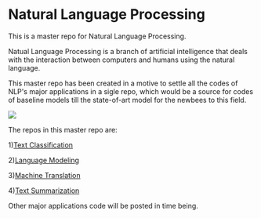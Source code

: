 # Natural Language Processing

This is a master repo for Natural Language Processing.

Natual Language Processing is a branch of artificial intelligence that deals with the interaction between computers and humans using the natural language. 

This master repo has been created in a motive to settle all the codes of NLP's major applications in a sigle repo, which would be a source for codes of baseline models till the state-of-art model for the newbees to this field.

<img src="https://thumbor.forbes.com/thumbor/960x0/https%3A%2F%2Fblogs-images.forbes.com%2Fbernardmarr%2Ffiles%2F2019%2F06%2F5-Amazing-Examples-Of-Natural-Language-Processing-NLP-In-Practice-1200x639.jpg" >

The repos in this master repo are:

1)[Text Classification](https://github.com/sugithsusubros/Natural-Language-Processing/tree/master/Text%20Classification)

2)[Language Modeling](https://github.com/sugithsusubros/Natural-Language-Processing/tree/master/Language%20Modeling/Language%20modelling%20with%20RNN%2C%20LSTM%20and%20GRU)

3)[Machine Translation](https://github.com/sugithsusubros/Natural-Language-Processing/tree/master/Machine%20Translation)

4)[Text Summarization](https://github.com/sugithsusubros/Natural-Language-Processing/tree/master/Text%20Summarization)

Other major applications code will be posted in time being.

